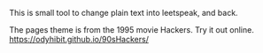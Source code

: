 This is small tool to change plain text into leetspeak, and back. 

The pages theme is from the 1995 movie Hackers. Try it out online. https://odyhibit.github.io/90sHackers/
